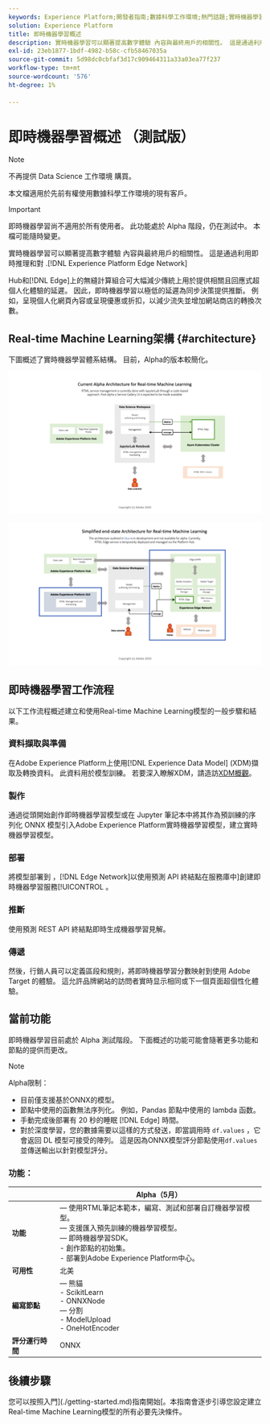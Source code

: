 ```yaml
---
keywords: Experience Platform;開發者指南;數據科學工作環境;熱門話題;實時機器學習;
solution: Experience Platform
title: 即時機器學習概述
description: 實時機器學習可以顯著提高數字體驗 內容與最終用戶的相關性。 這是通過利用 Experience Platform Edge 網路上的即時推理和持續學習來實現的。
exl-id: 23eb1877-1bdf-4982-b58c-cfb58467035a
source-git-commit: 5d98dc0cbfaf3d17c909464311a33a03ea77f237
workflow-type: tm+mt
source-wordcount: '576'
ht-degree: 1%

---
```


# 即時機器學習概述 （測試版）

>[!NOTE]
>
>不再提供 Data Science 工作環境 購買。
>
>本文檔適用於先前有權使用數據科學工作環境的現有客戶。

>[!IMPORTANT]
>
>即時機器學習尚不適用於所有使用者。 此功能處於 Alpha 階段，仍在測試中。 本檔可能隨時變更。

實時機器學習可以顯著提高數字體驗 內容與最終用戶的相關性。 這是通過利用即時推理和對 .[!DNL Experience Platform Edge Network]

Hub和[!DNL Edge]上的無縫計算組合可大幅減少傳統上用於提供相關且回應式超個人化體驗的延遲。 因此，即時機器學習以極低的延遲為同步決策提供推斷。 例如，呈現個人化網頁內容或呈現優惠或折扣，以減少流失並增加網站商店的轉換次數。

## Real-time Machine Learning架構 {#architecture}

下圖概述了實時機器學習體系結構。 目前，Alpha的版本較簡化。

![阿爾法拱門](../images/rtml/alpha-arch.png)

![簡化概觀](../images/rtml/end-to-end-arch.png)

## 即時機器學習工作流程

以下工作流程概述建立和使用Real-time Machine Learning模型的一般步驟和結果。

### 資料擷取與準備

在Adobe Experience Platform上使用[!DNL Experience Data Model] (XDM)擷取及轉換資料。 此資料用於模型訓練。 若要深入瞭解XDM，請造訪[XDM概觀](../../xdm/home.md)。

### 製作

通過從頭開始創作即時機器學習模型或在 Jupyter 筆記本中將其作為預訓練的序列化 ONNX 模型引入Adobe Experience Platform實時機器學習模型，建立實時機器學習模型。

### 部署

將模型部署到 ，[!DNL Edge Network]以使用預測 API 終結點在服務庫中]創建即時機器學習服務[!UICONTROL 。

### 推斷

使用預測 REST API 終結點即時生成機器學習見解。

### 傳遞

然後，行銷人員可以定義區段和規則，將即時機器學習分數映射到使用 Adobe Target 的體驗。 這允許品牌網站的訪問者實時显示相同或下一個頁面超個性化體驗。

## 當前功能

即時機器學習目前處於 Alpha 測試階段。 下面概述的功能可能會隨著更多功能和節點的提供而更改。

>[!NOTE]
>
> Alpha限制：
> - 目前僅支援基於ONNX的模型。
> - 節點中使用的函數無法序列化。 例如，Pandas 節點中使用的 lambda 函数。
> - 手動完成後部署有 20 秒的睡眠 [!DNL Edge] 時間。
> - 對於深度學習，您的數據需要以這樣的方式發送，即當調用時 `df.values` ，它會返回 DL 模型可接受的陣列。 這是因為ONNX模型評分節點使用`df.values`並傳送輸出以針對模型評分。


### 功能：

| | Alpha（5月） |
| --- | --- |
| **功能** |  — 使用RTML筆記本範本，編寫、測試和部署自訂機器學習模型。 <br> — 支援匯入預先訓練的機器學習模型。 <br> — 即時機器學習SDK。 <br> - 創作節點的初始集。 <br> - 部署到Adobe Experience Platform中心。 |
| **可用性** | 北美 |
| **編寫節點** |  — 熊貓<br> - ScikitLearn <br> - ONNXNode <br> — 分割<br> - ModelUpload <br> - OneHotEncoder |
| **評分運行時間** | ONNX |

## 後續步驟

您可以按照入門](./getting-started.md)指南開始[。本指南會逐步引導您設定建立Real-time Machine Learning模型的所有必要先決條件。
